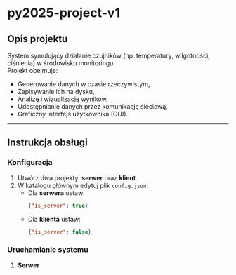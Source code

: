 # py2025-project-v1

## Opis projektu
System symulujący działanie czujników (np. temperatury, wilgotności, ciśnienia) w środowisku monitoringu.  
Projekt obejmuje:
- Generowanie danych w czasie rzeczywistym,
- Zapisywanie ich na dysku,
- Analizę i wizualizację wyników,
- Udostępnianie danych przez komunikację sieciową,
- Graficzny interfejs użytkownika (GUI).

---

## Instrukcja obsługi

### **Konfiguracja**
1. Utwórz dwa projekty: **serwer** oraz **klient**.
2. W katalogu głównym edytuj plik `config.json`:
   - Dla **serwera** ustaw:
     ```json
     {"is_server": true}
     ```
   - Dla **klienta** ustaw:
     ```json
     {"is_server": false}
     ```

### **Uruchamianie systemu**
1. **Serwer**
